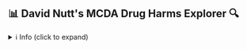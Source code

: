 ## :bar_chart:  David Nutt's MCDA Drug Harms Explorer :mag:

<details>
<summary>ℹ️ Info (click to expand)</summary>

This educational app explores data from ***David J Nutt et al 2010 [ research paper](https://www.drugscience.org.uk/drug-harms-in-the-uk/)*** that assess the various harms of drugs used recreationally in the UK using multi-criteria decision analysis (MCDA) – a method that uses relevant experts’ knowledge and experience to assess the actual and relative harms.

The paper and the dataset can be found [here](https://drugscience.org.uk/wp-content/uploads/2010/04/MCDA_Lancet_1-11-10.pdf) and in the link above.

</details>
